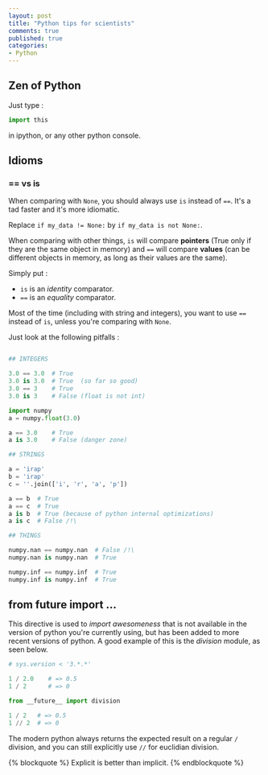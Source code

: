 ```yaml
---
layout: post
title: "Python tips for scientists"
comments: true
published: true
categories:
- Python
---
```


## Zen of Python

Just type :

``` python
import this
```

in ipython, or any other python console.


## Idioms

### == vs is

When comparing with `None`, you should always use `is` instead of `==`.
It's a tad faster and it's more idiomatic.

Replace `if my_data != None:` by `if my_data is not None:`.

When comparing with other things, `is` will compare **pointers** (True only if they are the same object in memory) and `==` will compare **values** (can be different objects in memory, as long as their values are the same).

Simply put :
  - `is` is an _identity_ comparator.
  - `==` is an _equality_ comparator.

Most of the time (including with string and integers), you want to use `==` instead of `is`, unless you're comparing with `None`.

Just look at the following pitfalls :

``` python

## INTEGERS

3.0 == 3.0  # True
3.0 is 3.0  # True  (so far so good)
3.0 == 3    # True
3.0 is 3    # False (float is not int)

import numpy
a = numpy.float(3.0)

a == 3.0    # True
a is 3.0    # False (danger zone)

## STRINGS

a = 'irap'
b = 'irap'
c = ''.join(['i', 'r', 'a', 'p'])

a == b  # True
a == c  # True
a is b  # True (because of python internal optimizations)
a is c  # False /!\

## THINGS

numpy.nan == numpy.nan  # False /!\
numpy.nan is numpy.nan  # True

numpy.inf == numpy.inf  # True
numpy.inf is numpy.inf  # True

```




## from __future__ import ...

This directive is used to _import awesomeness_ that is not available in the version of python you're currently using,
but has been added to more recent versions of python. A good example of this is the _division_ module, as seen below.

``` python
# sys.version < '3.*.*'

1 / 2.0    # => 0.5
1 / 2      # => 0
```

``` python
from __future__ import division

1 / 2   # => 0.5
1 // 2  # => 0
```

The modern python always returns the expected result on a regular `/` division,
and you can still explicitly use `//` for euclidian division.

{% blockquote %}
Explicit is better than implicit.
{% endblockquote %}

